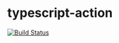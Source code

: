 # typescript-action

[![Build Status]](https://github.com/EricCrosson/typescript-action/actions/workflows/host_release.yml)

[build status]: https://github.com/EricCrosson/typescript-action/actions/workflows/host_release.yml/badge.svg?event=push
